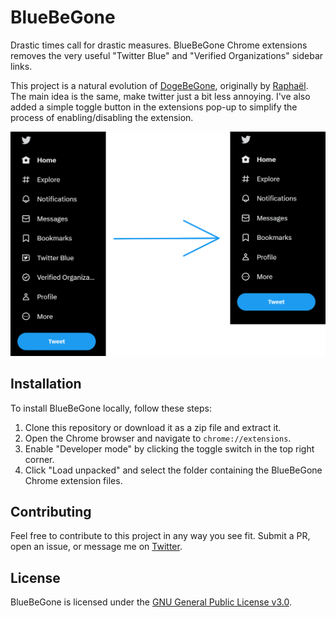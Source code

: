 
# BlueBeGone
Drastic times call for drastic measures. BlueBeGone Chrome extensions removes the very useful "Twitter Blue" and "Verified Organizations" sidebar links.

This project is a natural evolution of [DogeBeGone](https://github.com/SableRaf/dogeBeGone_extension), originally by [Raphaël](https://twitter.com/sableRaph). The main idea is the same, make twitter just a bit less annoying. I've also added a simple toggle button in the extensions pop-up to simplify the process of enabling/disabling the extension.

![BlueBeGone Header](./assets/demo.png)


## Installation

To install BlueBeGone locally, follow these steps:

1. Clone this repository or download it as a zip file and extract it.
2. Open the Chrome browser and navigate to `chrome://extensions`.
3. Enable "Developer mode" by clicking the toggle switch in the top right corner.
4. Click "Load unpacked" and select the folder containing the BlueBeGone Chrome extension files.

## Contributing

Feel free to contribute to this project in any way you see fit. Submit a PR, open an issue, or message me on [Twitter](https://twitter.com/patakk).

## License

BlueBeGone is licensed under the [GNU General Public License v3.0](https://www.gnu.org/licenses/gpl-3.0.en.html).
